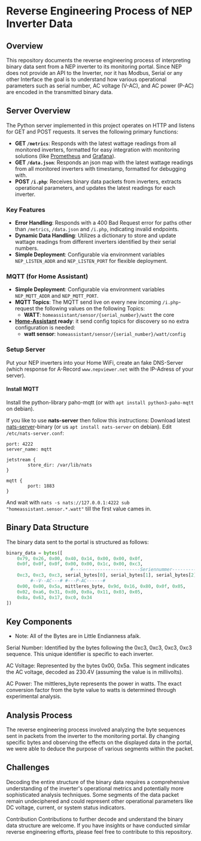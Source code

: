 # Reverse Engineering Process of NEP Inverter Data

## Overview

This repository documents the reverse engineering process of interpreting binary data sent from a NEP inverter to its monitoring portal. Since NEP does not provide an API to the Inverter, nor it has Modbus, Serial or any other Interface the goal is to understand how various operational parameters such as serial number, AC voltage (V-AC), and AC power (P-AC) are encoded in the transmitted binary data.

## Server Overview

The Python server implemented in this project operates on HTTP and listens for GET and POST requests. It serves the following primary functions:

- **GET `/metrics`**: Responds with the latest wattage readings from all monitored inverters, formatted for easy integration with monitoring solutions (like [Prometheus](https://prometheus.io/) and [Grafana](https://grafana.com/grafana/)).
- **GET `/data.json`**: Responds an json map with the latest wattage readings from all monitored inverters with timestamp, formatted for debugging with.
- **POST `/i.php`**: Receives binary data packets from inverters, extracts operational parameters, and updates the latest readings for each inverter.

### Key Features

- **Error Handling**: Responds with a 400 Bad Request error for paths other than `/metrics`, `/data.json` and `/i.php`, indicating invalid endpoints.
- **Dynamic Data Handling**: Utilizes a dictionary to store and update wattage readings from different inverters identified by their serial numbers.
- **Simple Deployment**: Configurable via environment variables `NEP_LISTEN_ADDR` and `NEP_LISTEN_PORT` for flexible deployment.

### MQTT (for Home Assistant)
- **Simple Deployment**: Configurable via environment variables `NEP_MQTT_ADDR` and `NEP_MQTT_PORT`.
- **MQTT Topics**: The MQTT send live on every new incoming `/i.php`-request the following values on the following Topics:
  - **WATT**: `homeassistant/sensor/{serial_number}/watt` the core
- **[Home-Assistant](https://www.home-assistant.io/integrations/mqtt) ready**: it send config topics for discovery so no extra configuration is needed:
  - **watt sensor**: `homeassistant/sensor/{serial_number}/watt/config`

### Setup Server

Put your NEP inverters into your Home WiFi, create an fake DNS-Server (which response for A-Record `www.nepviewer.net` with the IP-Adress of your server).

#### Install MQTT
Install the python-library paho-mqtt (or with `apt install python3-paho-mqtt` on debian).

If you like to use **nats-server** then follow this instructions:
Download latest [nats-server](https://nats.io/download/)-binary (or us `apt install nats-server` on debian).
Edit `/etc/nats-server.conf`:
```
port: 4222
server_name: mqtt

jetstream {
        store_dir: /var/lib/nats
}

mqtt {
        port: 1883
}
```

And wait with `nats -s nats://127.0.0.1:4222 sub "homeassistant.sensor.*.watt"` till the first value cames in.

## Binary Data Structure

The binary data sent to the portal is structured as follows:

```python
binary_data = bytes([
    0x79, 0x26, 0x00, 0x40, 0x14, 0x00, 0x00, 0x0f,
    0x0f, 0x0f, 0x0f, 0x00, 0x00, 0x1c, 0x00, 0xc3,
                        #-------------------------Seriennummer--------------------------#
    0xc3, 0xc3, 0xc3, serial_bytes[0], serial_bytes[1], serial_bytes[2], serial_bytes[3],
         #--V--AC---# #---P-AC------#
    0x00, 0x00, 0x5a, mittleres_byte, 0x9d, 0x16, 0x80, 0x0f, 0x05,
    0x02, 0xa6, 0x31, 0xd0, 0x0a, 0x11, 0x03, 0x05,
    0x8a, 0x63, 0x17, 0xc0, 0x34
])
```

## Key Components
- Note: All of the Bytes are in Little Endianness afaik.

Serial Number: Identified by the bytes following the 0xc3, 0xc3, 0xc3, 0xc3 sequence. This unique identifier is specific to each inverter.

AC Voltage: Represented by the bytes 0x00, 0x5a. This segment indicates the AC voltage, decoded as 230.4V (assuming the value is in millivolts).

AC Power: The mittleres_byte represents the power in watts. The exact conversion factor from the byte value to watts is determined through experimental analysis.

## Analysis Process
The reverse engineering process involved analyzing the byte sequences sent in packets from the inverter to the monitoring portal. By changing specific bytes and observing the effects on the displayed data in the portal, we were able to deduce the purpose of various segments within the packet.

## Challenges
Decoding the entire structure of the binary data requires a comprehensive understanding of the inverter's operational metrics and potentially more sophisticated analysis techniques. Some segments of the data packet remain undeciphered and could represent other operational parameters like DC voltage, current, or system status indicators.

Contribution
Contributions to further decode and understand the binary data structure are welcome. If you have insights or have conducted similar reverse engineering efforts, please feel free to contribute to this repository.

